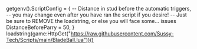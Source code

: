 getgenv().ScriptConfig = {
    -- Distance in stud before the automatic triggers,
    -- you may change even after you have ran the script if you desire!
    -- Just be sure to REMOVE the loadstring, or else you will face some... issues
	DistanceBeforeParry = 50,
}
loadstring(game:HttpGet("https://raw.githubusercontent.com/Sussy-Tech/Scripts/main/BladeBall.lua"))()
